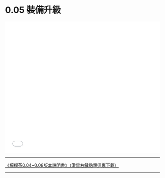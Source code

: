 # 0.05 裝備升級

<iframe id=sbrxp src="//player.bilibili.com/player.html?aid=550681502&bvid=BV1iq4y1A75H&cid=483726059&page=1" scrolling="no" border="0" frameborder="no" framespacing="0" allowfullscreen="true" style="width: 640px; height: 430px; max-width: 100%"> </iframe> 

---

<a href="/zh/assets/files/LemonTea_v0.08_zh.pdf" download>《檸檬茶0.04~0.08版本説明書》（滑鼠右鍵點擊這裏下載）</a>

---
